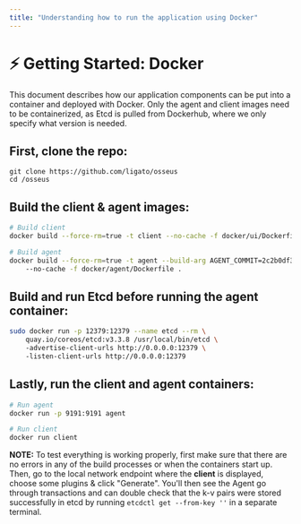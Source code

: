 ```yaml
---
title: "Understanding how to run the application using Docker"
---
```


# :zap: Getting Started: Docker

This document describes how our application components can be put into a container and deployed with Docker. Only the agent and client images need to be containerized, as Etcd is pulled from Dockerhub, where we only specify what version is needed. 

## First, clone the repo:
```
git clone https://github.com/ligato/osseus
cd /osseus
```
## Build the client & agent images:

```bash
# Build client
docker build --force-rm=true -t client --no-cache -f docker/ui/Dockerfile .

# Build agent
docker build --force-rm=true -t agent --build-arg AGENT_COMMIT=2c2b0df32201c9bc814a167e0318329c78165b5c \ 
    --no-cache -f docker/agent/Dockerfile .
```

## Build and run Etcd **before** running the agent container:

```bash
sudo docker run -p 12379:12379 --name etcd --rm \ 
    quay.io/coreos/etcd:v3.3.8 /usr/local/bin/etcd \ 
    -advertise-client-urls http://0.0.0.0:12379 \ 
    -listen-client-urls http://0.0.0.0:12379
```

## Lastly, run the client and agent containers:

```bash
# Run agent
docker run -p 9191:9191 agent

# Run client
docker run client
```

**NOTE:**
To test everything is working properly, first make sure that there are no errors in any of the build processes or when the containers start up. Then, go to the local network endpoint where the **client** is displayed, choose some plugins & click "Generate". You'll then see the Agent go through transactions and can double check that the k-v pairs were stored successfully in etcd by running ```etcdctl get --from-key ''``` in a separate terminal.